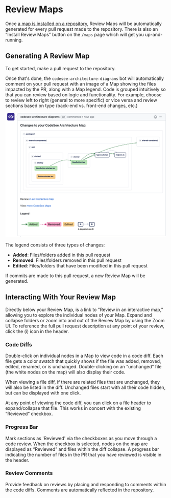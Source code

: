 # Review Maps

Once [a map is installed on a repository](./installation.md), Review Maps will be automatically generated for every pull request made to the repository. There is also an “Install Review Maps” button on the `/maps` page which will get you up-and-running. 

## Generating A Review Map

To get started, make a pull request to the repository.

Once that's done, the `codesee-architecture-diagrams` bot will automatically comment on your pull request with an image of a Map showing the files impacted by the PR, along with a Map legend. Code is grouped intuitively so that you can review based on logic and functionality. For example, choose to review left to right (general to more specific) or vice versa and review sections based on type (back-end vs. front-end changes, etc.)

![Generated Review Map showing a pull request](img/review-map.png)

The legend consists of three types of changes:

* **Added**: Files/folders added in this pull request
* **Removed**: Files/folders removed in this pull request
* **Edited**: Files/folders that have been modified in this pull request

If commits are made to this pull request, a new Review Map will be generated.

## Interacting With Your Review Map

Directly below your Review Map, is a link to "Review in an interactive map," allowing you to explore the individual nodes of your Map. Expand and collapse folders or zoom into and out of the Review Map by using the Zoom UI. To reference the full pull request description at any point of your review, click the (i) icon in the header.

### Code Diffs

Double-click on individual nodes in a Map to view code in a code diff. Each file gets a color swatch that quickly shows if the file was added, removed, edited, renamed, or is unchanged. Double-clicking on an “unchanged” file (the white nodes on the map) will also display their code.

When viewing a file diff, if there are related files that are unchanged, they will also be listed in the diff. Unchanged files start with all their code hidden, but can be displayed with one click.

At any point of viewing the code diff, you can click on a file header to expand/collapse that file. This works in concert with the existing “Reviewed” checkbox.

### Progress Bar

Mark sections as 'Reviewed' via the checkboxes as you move through a code review. When the checkbox is selected, nodes on the map are displayed as “Reviewed” and files within the diff collapse. A progress bar indicating the number of files in the PR that you have reviewed is visible in the header. 

### Review Comments

Provide feedback on reviews by placing and responding to comments within the code diffs. Comments are automatically reflected in the repository.
